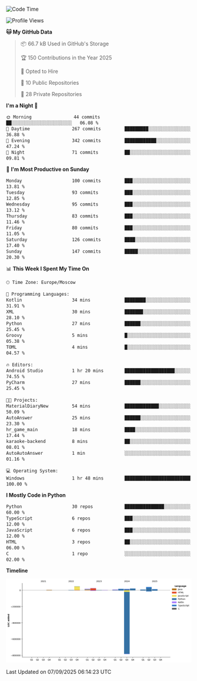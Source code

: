 <!--START_SECTION:waka-->
![Code Time](http://img.shields.io/badge/Code%20Time-811%20hrs%2031%20mins-blue)

![Profile Views](http://img.shields.io/badge/Profile%20Views-2-blue)

**🐱 My GitHub Data** 

> 📦 66.7 kB Used in GitHub's Storage 
 > 
> 🏆 150 Contributions in the Year 2025
 > 
> 💼 Opted to Hire
 > 
> 📜 10 Public Repositories 
 > 
> 🔑 28 Private Repositories 
 > 
**I'm a Night 🦉** 

```text
🌞 Morning                44 commits          ██░░░░░░░░░░░░░░░░░░░░░░░   06.08 % 
🌆 Daytime                267 commits         █████████░░░░░░░░░░░░░░░░   36.88 % 
🌃 Evening                342 commits         ████████████░░░░░░░░░░░░░   47.24 % 
🌙 Night                  71 commits          ██░░░░░░░░░░░░░░░░░░░░░░░   09.81 % 
```
📅 **I'm Most Productive on Sunday** 

```text
Monday                   100 commits         ███░░░░░░░░░░░░░░░░░░░░░░   13.81 % 
Tuesday                  93 commits          ███░░░░░░░░░░░░░░░░░░░░░░   12.85 % 
Wednesday                95 commits          ███░░░░░░░░░░░░░░░░░░░░░░   13.12 % 
Thursday                 83 commits          ███░░░░░░░░░░░░░░░░░░░░░░   11.46 % 
Friday                   80 commits          ███░░░░░░░░░░░░░░░░░░░░░░   11.05 % 
Saturday                 126 commits         ████░░░░░░░░░░░░░░░░░░░░░   17.40 % 
Sunday                   147 commits         █████░░░░░░░░░░░░░░░░░░░░   20.30 % 
```


📊 **This Week I Spent My Time On** 

```text
🕑︎ Time Zone: Europe/Moscow

💬 Programming Languages: 
Kotlin                   34 mins             ████████░░░░░░░░░░░░░░░░░   31.91 % 
XML                      30 mins             ███████░░░░░░░░░░░░░░░░░░   28.10 % 
Python                   27 mins             ██████░░░░░░░░░░░░░░░░░░░   25.45 % 
Groovy                   5 mins              █░░░░░░░░░░░░░░░░░░░░░░░░   05.38 % 
TOML                     4 mins              █░░░░░░░░░░░░░░░░░░░░░░░░   04.57 % 

🔥 Editors: 
Android Studio           1 hr 20 mins        ███████████████████░░░░░░   74.55 % 
PyCharm                  27 mins             ██████░░░░░░░░░░░░░░░░░░░   25.45 % 

🐱‍💻 Projects: 
MaterialDiaryNew         54 mins             █████████████░░░░░░░░░░░░   50.09 % 
AutoAnswer               25 mins             ██████░░░░░░░░░░░░░░░░░░░   23.30 % 
hr_game_main             18 mins             ████░░░░░░░░░░░░░░░░░░░░░   17.44 % 
karaoke-backend          8 mins              ██░░░░░░░░░░░░░░░░░░░░░░░   08.01 % 
AutoAutoAnswer           1 min               ░░░░░░░░░░░░░░░░░░░░░░░░░   01.16 % 

💻 Operating System: 
Windows                  1 hr 48 mins        █████████████████████████   100.00 % 
```

**I Mostly Code in Python** 

```text
Python                   30 repos            ███████████████░░░░░░░░░░   60.00 % 
TypeScript               6 repos             ███░░░░░░░░░░░░░░░░░░░░░░   12.00 % 
JavaScript               6 repos             ███░░░░░░░░░░░░░░░░░░░░░░   12.00 % 
HTML                     3 repos             ██░░░░░░░░░░░░░░░░░░░░░░░   06.00 % 
C                        1 repo              ░░░░░░░░░░░░░░░░░░░░░░░░░   02.00 % 
```



**Timeline**

![Lines of Code chart](https://raw.githubusercontent.com/adlemx/adlemx/main/assets/bar_graph.png)


 Last Updated on 07/09/2025 06:14:23 UTC
<!--END_SECTION:waka-->

